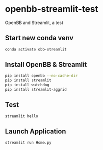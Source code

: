 # openbb-streamlit-test

OpenBB and Streamlit, a test

## Start new conda venv

``` bash
conda activate obb-streamlit
```

## Install OpenBB & Streamlit

``` bash
pip install openbb --no-cache-dir
pip install streamlit
pip install watchdog
pip install streamlit-aggrid
```

## Test

``` bash
streamlit hello
```

## Launch Application

``` bash
streamlit run Home.py
```
